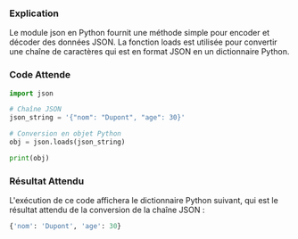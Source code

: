 ### Explication

Le module json en Python fournit une méthode simple pour encoder et décoder des données JSON. La fonction loads est utilisée pour convertir une chaîne de caractères qui est en format JSON en un dictionnaire Python.

### Code Attende

```python
import json

# Chaîne JSON
json_string = '{"nom": "Dupont", "age": 30}'

# Conversion en objet Python
obj = json.loads(json_string)

print(obj)
```

### Résultat Attendu

L'exécution de ce code affichera le dictionnaire Python suivant, qui est le résultat attendu de la conversion de la chaîne JSON :

```python
{'nom': 'Dupont', 'age': 30}
```